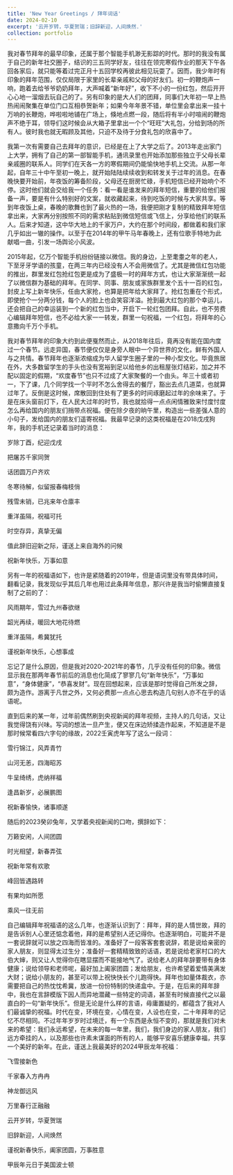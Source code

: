 ```yaml
---
title: 'New Year Greetings / 拜年词话'
date: 2024-02-10
excerpt: '云开岁转，华夏贺瑞；旧辞新迎，人间焕然.'
collection: portfolio
---
```


我对春节拜年的最早印象，还属于那个智能手机渺无影踪的时代。那时的我没有属于自己的新年社交圈子，结识的三五同学好友，往往在领完寒假作业的那天下午各回各家后，就只能等着过完正月十五回学校再彼此相见玩耍了。因而，我少年时有印象的拜年范围，仅仅局限于家里的长辈亲戚和父母的好友们。初一的鞭炮声一响，跑着去给爷爷奶奶拜年，大声喊着“新年好”，收下不小的一份红包，然后开开心心地一溜烟去玩自己的了。另有印象的是大人们的团拜，同事们大年初一早上热热闹闹聚集在单位门口互相恭贺新年；如果今年年景不错，单位里会拿出来一挂十万响的长鞭炮，哗啦啦地铺在广场上，倏地点燃一段，随后将有半小时喧闹的鞭炮声不绝于耳，领导们这时候会从大箱子里拿出一个个“旺旺”大礼包，分给到场的所有人。彼时我也就无暇顾及其他，只迫不及待于分食礼包的欣喜中了。

我第一次有需要自己去拜年的意识，已经是在上了大学之后了。2013年走出家门上大学，拥有了自己的第一部智能手机，通讯录里也开始添加那些独立于父母长辈亲戚圈的联系人。同学们在天各一方的寒假期间仍能愉快地手机上交流。从那一年起，自年三十中午至初一晚上，就开始陆陆续续收到和转发关于过年的消息。在春晚快要开始前，年夜饭的筹备阶段，父母还在厨房忙碌，手机短信已经开始响个不停。这时他们就会交给我一个任务：看一看是谁发来的拜年短信，重要的给他们报备一声，要是有什么特别好的文案，就收藏起来，待到吃饭的时候与大家共享。等到年夜饭上桌，春晚的歌舞也到了最火热的一场，我便把刚才复制的精致拜年短信拿出来，大家再分别按照不同的需求粘贴到微信短信或飞信上，分享给他们的联系人。后来才知道，这中华大地上的千家万户，大约在那个时间段，都做着和我们家几乎如出一辙的操作。以至于在2014年的甲午马年春晚上，还有位歌手特地为此献唱一曲，引发一场舆论小风波。

2015年起，亿万个智能手机纷纷链接以微信。我的身边，上至耄耋之年的老人，下至牙牙学语的孩童，在两三年内已经没有人不会用微信了。尤其是微信红包功能的推出，群里发红包抢红包更是成为了盛极一时的拜年方式，也让大家渐渐统一起了以微信群为基础的拜年。在同学、同事、朋友或家族群里发个五十一百的红包，封皮上写上新年快乐，任由大家抢，也算是把年给大家拜了。抢红包重在个形式，即使抢个一分两分钱，每个人的脸上也会笑容洋溢。抢到最大红包的那个幸运儿，还会把自己的幸运装到一个新的红包当中，开启下一轮红包团拜。自此，也不劳费心编辑拜年短信，也不必给大家一一转发，群里一句祝福，一个红包，将拜年的心意撒向千万个手机。

我对春节拜年的印象大约到此便戛然而止，从2018年往后，竟再没有能在国内度过一个春节。远走异国，春节便仅仅是身旁人眼中一个异世界的文化，鲜有外国人与之共情。春节拜年也逐渐浓缩成为华人留学生圈子里的一种小型文化。毕竟旅居在外，大多数留学生的手头也没有宽裕到足以给他乡的出租屋张灯结彩，加之并不配以固定的假期，“欢度春节”也只不过成了大家聚餐的一个由头。年三十或者初一，下了课，几个同学找一个平时不怎么舍得去的餐厅，豁出去点几道菜，也就算过年了。反倒是这时候，席散回到住处有了更多的时间琢磨起过年的余味来了。于是在床头窗前灯下，在人民大过年的时节，我也就拾得一点点闲情雅致来忖度忖度怎么再给国内的朋友们捎带点祝福。便在除夕夜的晌午里，构造出一些差强人意的小句子，发给国内的朋友们遥寄祝福。我最早记录的这类祝福是在2018戊戌狗年，我的手机还记录着当时的消息：

岁除丁酉，纪迎戊戌

把屠苏千家同贺

话团圆万户齐欢

冬寒待解，似留报春梅枝俏

残雪未销，已兆来年仓廪丰

重洋虽隔，祝福可托

时空存异，真挚无偏

值此辞旧迎新之际，谨送上来自海外的问候

祝新年快乐，万事如意


另有一年的祝福语如下，也许是紧随着的2019年，但是语词里没有带具体时间，翻看记录，我发现似乎其后几年也用过此条拜年信息，那兴许是我当时偷懒直接复制了之前的了：

风雨期年，雪过九州春欲继

韶光再续，暖回大地花待燃

重洋虽隔，希冀犹托

谨祝新年快乐，心想事成


忘记了是什么原因，但是我对2020-2021年的春节，几乎没有任何的印象。微信显示我在那两年春节前后的消息也化简成了寥寥几句“新年快乐”，“万事如意”，“身体健康”，“恭喜发财”。现在回想起来，应该是那时觉得自己所发之辞，颇为造作。游离于凡世之外，又何必费那一点点心思去构造几句别人亦不在乎的话语呢。

直到后来的某一年，过年前偶然刷到央视新闻的拜年视频，主持人的几句话，又让我觉得饶有兴味。写词的想法一旦产生，便又在床边矫揉造作起来，不知道是不是那时候常看四六字句的缘故，2022壬寅虎年写了这么一段词：

雪行锦江，风弄青竹

山河无恙，四海昭苏

牛呈绮绣，虎纳祥福

逢昌新岁，必展鹏图

祝新春愉快，诸事顺遂

随后的2023癸卯兔年，又学着央视新闻的口吻，撰辞如下：

万籁安闲，人间团圆

时光相望，新春弄弦

祝新年常有欢歌

峰回皆遇路转

有果均如所愿

乘风一往无前

自己编辑拜年祝福语的这么几年，也逐渐认识到了：拜年，拜的是人情世故，拜的是告诉别人心里还惦念着他，拜的是希望别人还记得你。也逐渐明白，可能并不是一套说辞就可以放之四海而皆准的。准备好了一段客客套套说辞，若是说给亲密的家人朋友，则显得太过生分；准备好一套精精致致的话语，若是说给老家村口的大伯大婶，则又让人觉得你在瞎显摆而不能接地气了。说给老人的拜年辞要带有身体健康；说给领导和老师呢，最好加上阖家团圆；发给朋友，也许希望着爱情美满发大财；说给小朋友的，甚至可以带上祝快快长个儿跑得快。拜年也如量体裁衣，亦需要把自己的热忱忱希冀，放进一份份特制的快递盒中。于是，在后来的拜年辞中，我也在言辞模版下因人而异地潜藏一些特定的词语，甚至有时候直接代之以最直白的一句“新年快乐”。但是无论是什么样的言语，毋庸置疑的，都蕴含了我对人们最诚挚的祝福。时代在变，环境在变，心情在变，人设也在变，二十年拜年的记忆不尽相同。不过年年岁岁时过境迁，有一个东西是永恒不变的，那就是我们对未来的希望：我们永远希望，在未来的每一年里，我们，我们身边的家人朋友，我们远方牵挂的人，以及那些也许素未谋面的所有的人，能够平安喜乐健康幸福，共享一个美好的新年。在此，谨送上我最美好的2024甲辰龙年祝福：


飞雪接新色

千家春入方冉冉

神龙御远风

万里春行正融融

云开岁转，华夏贺瑞

旧辞新迎，人间焕然

谨祝新春快乐，阖家团圆，万事胜意


甲辰年元日于美国波士顿
